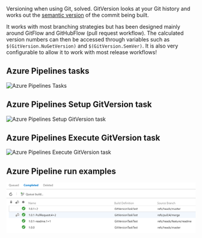 Versioning when using Git, solved. GitVersion looks at your Git history and works out the [semantic version](http://semver.org) of the commit being built.

It works with most branching strategies but has been designed mainly around GitFlow and GitHubFlow (pull request workflow). The calculated version numbers can then be accessed through variables such as `$(GitVersion.NuGetVersion)` and `$(GitVersion.SemVer)`. It is also very configurable to allow it to work with most release workflows!

## Azure Pipelines tasks

![Azure Pipelines Tasks](https://raw.githubusercontent.com/chris-codeflow/actions/feature-236/dist/azure/images/pipeline-editor-tasks.png)

## Azure Pipelines Setup GitVersion task

![Azure Pipelines Setup GitVersion task](https://raw.githubusercontent.com/chris-codeflow/actions/feature-236/dist/azure/images/pipeline-editor-setup-gitversion-task.png)

## Azure Pipelines Execute GitVersion task

![Azure Pipelines Execute GitVersion task](https://raw.githubusercontent.com/chris-codeflow/actions/feature-236/dist/azure/images/pipeline-editor-execute-gitversion-task.png)

## Azure Pipeline run examples

![Builds](https://raw.githubusercontent.com/GitTools/actions/master/dist/azure/images/builds.png)
